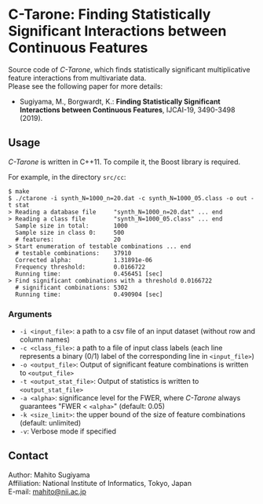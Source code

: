 # C-Tarone: Finding Statistically Significant Interactions between Continuous Features
Source code of *C-Tarone*, which finds statistically significant multiplicative feature interactions from multivariate data.  
Please see the following paper for more details:  
* Sugiyama, M., Borgwardt, K.: **Finding Statistically Significant Interactions between Continuous Features**, IJCAI-19, 3490-3498 (2019).


## Usage
*C-Tarone* is written in C++11.
To compile it, the Boost library is required.

For example, in the directory `src/cc`:
```
$ make
$ ./ctarone -i synth_N=1000_n=20.dat -c synth_N=1000_05.class -o out -t stat
> Reading a database file     "synth_N=1000_n=20.dat" ... end
> Reading a class file        "synth_N=1000_05.class" ... end
  Sample size in total:       1000
  Sample size in class 0:     500
  # features:                 20
> Start enumeration of testable combinations ... end
  # testable combinations:    37910
  Corrected alpha:            1.31891e-06
  Frequency threshold:        0.0166722
  Running time:               0.456451 [sec]
> Find significant combinations with a threshold 0.0166722
  # significant combinations: 5302
  Running time:               0.490904 [sec]
```

### Arguments
* `-i <input_file>`: a path to a csv file of an input dataset (without row and column names)
* `-c <class_file>`: a path to a file of input class labels (each line represents a binary (0/1) label of the corresponding line in `<input_file>`)
* `-o <output_file>`: Output of significant feature combinations is written to `<output_file>`
* `-t <output_stat_file>`: Output of statistics is written to `<output_stat_file>`
* `-a <alpha>`: significance level for the FWER, where *C-Tarone* always guarantees "FWER < `<alpha>`" (default: 0.05)
* `-k <size_limit>`: the upper bound of the size of feature combinations (default: unlimited)
* `-v`: Verbose mode if specified


## Contact
Author: Mahito Sugiyama  
Affiliation: National Institute of Informatics, Tokyo, Japan  
E-mail: mahito@nii.ac.jp
